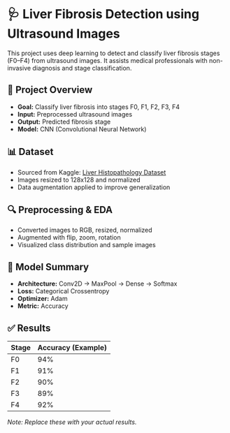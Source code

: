 # 🩺 Liver Fibrosis Detection using Ultrasound Images

This project uses deep learning to detect and classify liver fibrosis stages (F0–F4) from ultrasound images. It assists medical professionals with non-invasive diagnosis and stage classification.

## 🧠 Project Overview

- **Goal:** Classify liver fibrosis into stages F0, F1, F2, F3, F4
- **Input:** Preprocessed ultrasound images
- **Output:** Predicted fibrosis stage
- **Model:** CNN (Convolutional Neural Network)

## 📊 Dataset

- Sourced from Kaggle: [Liver Histopathology Dataset](https://www.kaggle.com/datasets/vibhingupta028/liver-histopathology-fibrosis-ultrasound-images)
- Images resized to 128x128 and normalized
- Data augmentation applied to improve generalization

## 🔍 Preprocessing & EDA

- Converted images to RGB, resized, normalized
- Augmented with flip, zoom, rotation
- Visualized class distribution and sample images

## 🧪 Model Summary

- **Architecture:** Conv2D → MaxPool → Dense → Softmax
- **Loss:** Categorical Crossentropy
- **Optimizer:** Adam
- **Metric:** Accuracy

## ✅ Results

| Stage | Accuracy (Example) |
|-------|--------------------|
| F0    | 94%                |
| F1    | 91%                |
| F2    | 90%                |
| F3    | 89%                |
| F4    | 92%                |

*Note: Replace these with your actual results.*
